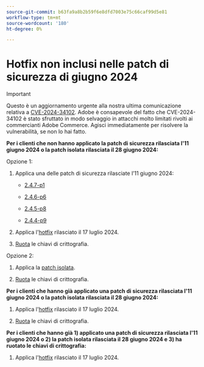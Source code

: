 ```yaml
---
source-git-commit: b63fa9a8b2b59f6e8dfd7003e75c66caf99d5e81
workflow-type: tm+mt
source-wordcount: '180'
ht-degree: 0%

---
```

# Hotfix non inclusi nelle patch di sicurezza di giugno 2024

>[!IMPORTANT]
>
>Questo è un aggiornamento urgente alla nostra ultima comunicazione relativa a [CVE-2024-34102](https://nvd.nist.gov/vuln/detail/CVE-2024-34102). Adobe è consapevole del fatto che CVE-2024-34102 è stato sfruttato in modo selvaggio in attacchi molto limitati rivolti ai commercianti Adobe Commerce. Agisci immediatamente per risolvere la vulnerabilità, se non lo hai fatto.

**Per i clienti che non hanno applicato la patch di sicurezza rilasciata l&#39;11 giugno 2024 o la patch isolata rilasciata il 28 giugno 2024:**

Opzione 1:

1. Applica una delle patch di sicurezza rilasciate l’11 giugno 2024:

   * [2.4.7-p1](https://experienceleague.adobe.com/it/docs/commerce-operations/release/notes/security-patches/2-4-7-patches#adobe-commerce-247-p1)

   * [2.4.6-p6](https://experienceleague.adobe.com/it/docs/commerce-operations/release/notes/security-patches/2-4-6-patches#adobe-commerce-246-p6)

   * [2.4.5-p8](https://experienceleague.adobe.com/it/docs/commerce-operations/release/notes/security-patches/2-4-5-patches#adobe-commerce-245-p8)

   * [2.4.4-p9](https://experienceleague.adobe.com/it/docs/commerce-operations/release/notes/security-patches/2-4-4-patches#adobe-commerce-244-p9)

1. Applica l&#39;[hotfix](https://experienceleague.adobe.com/it/docs/commerce-knowledge-base/kb/troubleshooting/known-issues-patches-attached/security-update-available-for-adobe-commerce-apsb24-40-revised-to-include-isolated-patch-for-cve-2024-34102) rilasciato il 17 luglio 2024.

1. [Ruota](https://experienceleague.adobe.com/it/docs/commerce-admin/systems/security/encryption-key) le chiavi di crittografia.

Opzione 2:

1. Applica la [patch isolata](https://experienceleague.adobe.com/it/docs/commerce-knowledge-base/kb/troubleshooting/known-issues-patches-attached/security-update-available-for-adobe-commerce-apsb24-40-revised-to-include-isolated-patch-for-cve-2024-34102).

1. [Ruota](https://experienceleague.adobe.com/it/docs/commerce-admin/systems/security/encryption-key) le chiavi di crittografia.

**Per i clienti che hanno già applicato una patch di sicurezza rilasciata l&#39;11 giugno 2024 o la patch isolata rilasciata il 28 giugno 2024:**

1. Applica l&#39;[hotfix](https://experienceleague.adobe.com/it/docs/commerce-knowledge-base/kb/troubleshooting/known-issues-patches-attached/security-update-available-for-adobe-commerce-apsb24-40-revised-to-include-isolated-patch-for-cve-2024-34102) rilasciato il 17 luglio 2024.

1. [Ruota](https://experienceleague.adobe.com/it/docs/commerce-admin/systems/security/encryption-key) le chiavi di crittografia.

**Per i clienti che hanno già 1) applicato una patch di sicurezza rilasciata l&#39;11 giugno 2024 o 2) la patch isolata rilasciata il 28 giugno 2024 e 3) ha ruotato le chiavi di crittografia:**
 
1. Applica l&#39;[hotfix](https://experienceleague.adobe.com/it/docs/commerce-knowledge-base/kb/troubleshooting/known-issues-patches-attached/security-update-available-for-adobe-commerce-apsb24-40-revised-to-include-isolated-patch-for-cve-2024-34102) rilasciato il 17 luglio 2024.
